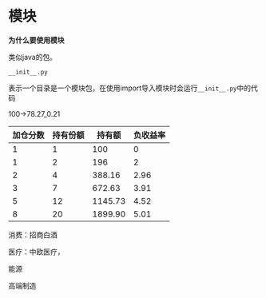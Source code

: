 



# 模块



**为什么要使用模块**

类似java的包。



`__init__.py`

表示一个目录是一个模块包，在使用import导入模块时会运行`__init__.py`中的代码































100->78.27_0.21

| 加仓分数 | 持有份额 | 持有额  | 负收益率 |
| -------- | -------- | ------- | -------- |
| 1        | 1        | 100     | 0        |
| 1        | 2        | 196     | 2        |
| 2        | 4        | 388.16  | 2.96     |
| 3        | 7        | 672.63  | 3.91     |
| 5        | 12       | 1145.73 | 4.52     |
| 8        | 20       | 1899.90 | 5.01     |



消费：招商白酒

医疗：中欧医疗，

能源

高端制造

